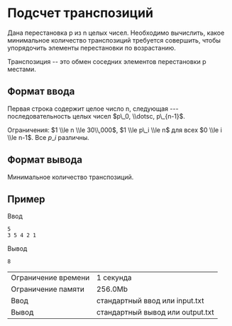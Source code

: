 # Подсчет транспозиций

Дана перестановка p из n целых чисел. Необходимо вычислить, какое минимальное количество транспозиций требуется совершить, чтобы упорядочить элементы перестановки по возрастанию.

Транспозиция -- это обмен соседних элементов перестановки p местами.

## Формат ввода

Первая строка содержит целое число n, следующая --- последовательность целых чисел $p\_0, \\dotsc, p\_{n-1}$​.

Ограничения: $1 \\le n \\le 30\\,000$, $1 \\le p\_i \\le n$ для всех $0 \\le i \\le n-1$. Все $p\_i$​ различны.

## Формат вывода

Минимальное количество транспозиций.

## Пример

Ввод

    5
    3 5 4 2 1
    

Вывод

    8
    

<table>
 <tr class="time-limit">
    <td class="property-title">Ограничение времени</td>
    <td>1&nbsp;секунда</td>
 </tr>
 <tr class="memory-limit">
    <td class="property-title">Ограничение памяти</td>
    <td>256.0Mb</td>
 </tr>
 <tr class="input-file">
    <td class="property-title">Ввод</td>
    <td colspan="1">стандартный ввод или input.txt</td>
 </tr>
 <tr class="output-file">
    <td class="property-title">Вывод</td>
    <td colspan="1">стандартный вывод или output.txt</td>
 </tr>
</table>
